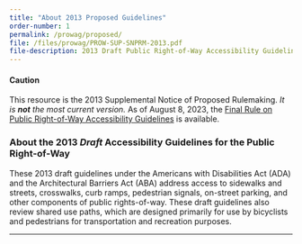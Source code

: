```yaml
---
title: "About 2013 Proposed Guidelines"
order-number: 1
permalink: /prowag/proposed/
file: /files/prowag/PROW-SUP-SNPRM-2013.pdf
file-description: 2013 Draft Public Right-of-Way Accessibility Guidelines (with SUP)
---
```

<div class="usa-alert usa-alert--warning">
  <div class="usa-alert__body">
    <h4 class="usa-alert__heading">Caution</h4>
    <p class="usa-alert__text">
      This resource is the 2013 Supplemental Notice of Proposed Rulemaking.
      <em>It is <strong>not</strong> the most current version.</em>
      As of August 8, 2023, the <a href="{{ site.baseurl }}/prowag/">Final Rule on Public Right-of-Way Accessibility Guidelines</a> is available.
    </p>
  </div>
</div>

### About the 2013 _Draft_ Accessibility Guidelines for the Public Right-of-Way

These 2013 draft guidelines under the Americans with Disabilities Act (ADA) and the Architectural Barriers Act (ABA) address access to sidewalks and streets, crosswalks, curb ramps, pedestrian signals, on-street parking, and other components of public rights-of-way.  These draft guidelines also review shared use paths, which are designed primarily for use by bicyclists and pedestrians for transportation and recreation purposes. 

---
